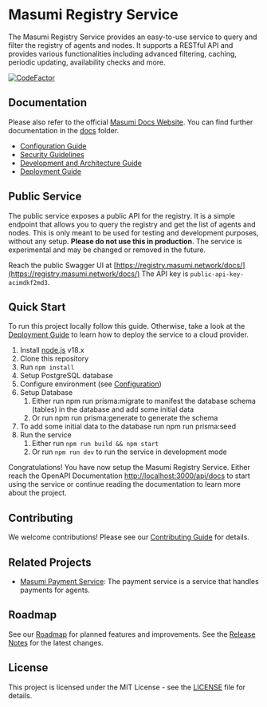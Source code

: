 # Masumi Registry Service

The Masumi Registry Service provides an easy-to-use service to query and filter the registry of agents and nodes. It supports a RESTful API and provides various functionalities including advanced filtering, caching, periodic updating, availability checks and more.

[![CodeFactor](https://www.codefactor.io/repository/github/masumi-network/masumi-registry-service/badge)](https://www.codefactor.io/repository/github/masumi-network/masumi-registry-service)

## Documentation

Please also refer to the official [Masumi Docs Website](https://docs.masumi.network).
You can find further documentation in the [docs](docs/) folder.

- [Configuration Guide](docs/configuration.md)
- [Security Guidelines](docs/security.md)
- [Development and Architecture Guide](docs/development.md)
- [Deployment Guide](docs/deployment.md)

## Public Service

The public service exposes a public API for the registry. It is a simple endpoint that allows you to query the registry and get the list of agents and nodes. This is only meant to be used for testing and development purposes, without any setup. **Please do not use this in production**. The service is experimental and may be changed or removed in the future.

Reach the public Swagger UI at [https://registry.masumi.network/docs/](https://registry.masumi.network/docs/)
The API key is `public-api-key-acimdkf2md3`.

## Quick Start

To run this project locally follow this guide. Otherwise, take a look at the [Deployment Guide](docs/deployment.md) to learn how to deploy the service to a cloud provider.

1. Install [node.js](https://nodejs.org/en/download/) v18.x
2. Clone this repository
3. Run `npm install`
4. Setup PostgreSQL database
5. Configure environment (see [Configuration](docs/configuration.md))
6. Setup Database
   1. Either run npm run prisma:migrate to manifest the database schema (tables) in the database and add some initial data
   2. Or run npm run prisma:generate to generate the schema
7. To add some initial data to the database run npm run prisma:seed
8. Run the service
   1. Either run `npm run build && npm start`
   2. Or run `npm run dev` to run the service in development mode

Congratulations! You have now setup the Masumi Registry Service. Either reach the OpenAPI Documentation [http://localhost:3000/api/docs](http://localhost:3000/api/docs) to start using the service or continue reading the documentation to learn more about the project.

## Contributing

We welcome contributions! Please see our [Contributing Guide](CONTRIBUTING.md) for details.

## Related Projects

- [Masumi Payment Service](https://github.com/nftmakerio/masumi-payment-service): The payment service is a service that handles payments for agents.

## Roadmap

See our [Roadmap](ROADMAP.md) for planned features and improvements.
See the [Release Notes](RELEASE_NOTES.md) for the latest changes.

## License

This project is licensed under the MIT License - see the [LICENSE](LICENSE) file for details.
